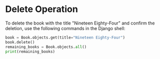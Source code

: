 # Delete Operation

To delete the book with the title "Nineteen Eighty-Four" and confirm the deletion, use the following commands in the Django shell:

```python
book = Book.objects.get(title="Nineteen Eighty-Four")
book.delete()
remaining_books = Book.objects.all()
print(remaining_books)